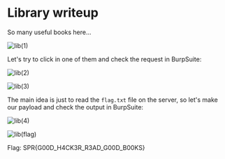 # Library writeup

So many useful books here...

![lib(1)](https://user-images.githubusercontent.com/57829161/78889894-440dcb00-7a6d-11ea-8068-69e91f651a03.png)

Let's try to click in one of them and check the request in BurpSuite:

![lib(2)](https://user-images.githubusercontent.com/57829161/78889902-48d27f00-7a6d-11ea-96e6-9097d90d2520.png)

![lib(3)](https://user-images.githubusercontent.com/57829161/78889907-4b34d900-7a6d-11ea-8aa0-37b97ae50bdb.png)

The main idea is just to read the ```flag.txt``` file on the server, so let's make our payload and check the output in BurpSuite:

![lib(4)](https://user-images.githubusercontent.com/57829161/78889913-4f60f680-7a6d-11ea-95bc-e4f625e02041.png)

![lib(flag)](https://user-images.githubusercontent.com/57829161/78889921-525be700-7a6d-11ea-8886-0d3acddf3c06.png)

Flag: SPR{G00D_H4CK3R_R3AD_G00D_B00KS}
